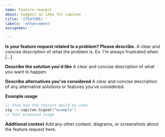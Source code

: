 ```yaml
---
name: Feature request
about: Suggest an idea for capitan
title: '[FEATURE] '
labels: 'enhancement'
assignees: ''

---
```


**Is your feature request related to a problem? Please describe.**
A clear and concise description of what the problem is. Ex. I'm always frustrated when [...]

**Describe the solution you'd like**
A clear and concise description of what you want to happen.

**Describe alternatives you've considered**
A clear and concise description of any alternative solutions or features you've considered.

**Example usage**
```go
// Show how the feature would be used
sig := capitan.Signal("example")
// Your proposed usage
```

**Additional context**
Add any other context, diagrams, or screenshots about the feature request here.
